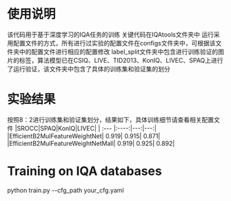 # 使用说明
  该代码用于基于深度学习的IQA任务的训练
  关键代码在IQAtools文件夹中
  运行采用配置文件的方式，所有进行过实验的配置文件在configs文件夹中，可根据该文件夹中的配置文件进行相应的配置修改
  label_split文件夹中包含进行训练验证的图片的标签，算法模型已在CSIQ、LIVE、TID2013、KonIQ、LIVEC、SPAQ上进行了运行验证，该文件夹中包含了具体的训练集和验证集的划分
# 实验结果
  按照8：2进行训练集和验证集划分，结果如下，具体训练细节请查看相关配置文件
|SROCC|SPAQ|KonIQ|LIVEC|
| :--- |:----:|---:|---:|
|EfficientB2MulFeatureWeightNet|	0.919|	0.915|	0.871|
|EfficientB2MulFeatureWeightNetMall|	0.919|	0.925|	0.892|

# Training on IQA databases
python train.py --cfg_path your_cfg.yaml

